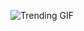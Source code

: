 
<!-- GIF_SECTION -->
![Trending GIF](https://media3.giphy.com/media/v1.Y2lkPThiYjIxNzcyb2Q3aXBobnVqcWZyNHZyZ2lrdXMxaXAzODB3Z2xkMGJ6bXZvenQ5ciZlcD12MV9naWZzX3NlYXJjaCZjdD1n/L1R1tvI9svkIWwpVYr/giphy.gif)
<!-- END_GIF_SECTION -->
